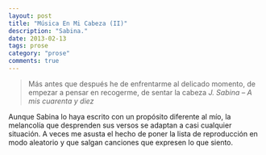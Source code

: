 ```yaml
---
layout: post
title: "Música En Mi Cabeza (II)"
description: "Sabina."
date: 2013-02-13
tags: prose
category: "prose"
comments: true
---
```


> Más antes que después
> he de enfrentarme al delicado momento,
> de empezar a pensar
> en recogerme, de sentar la cabeza
> _J. Sabina – A mis cuarenta y diez_

Aunque Sabina lo haya escrito con un propósito diferente al mío, la melancolía
que desprenden sus versos se adaptan a casi cualquier situación. A veces me
asusta el hecho de poner la lista de reproducción en modo aleatorio y que
salgan canciones que expresen lo que siento.
